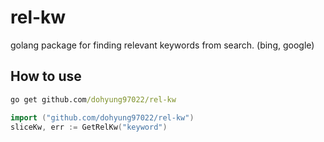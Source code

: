 # rel-kw
golang package for finding relevant keywords from search. (bing, google)

## How to use
```cmd
go get github.com/dohyung97022/rel-kw
```
```go
import ("github.com/dohyung97022/rel-kw")
sliceKw, err := GetRelKw("keyword")
```
